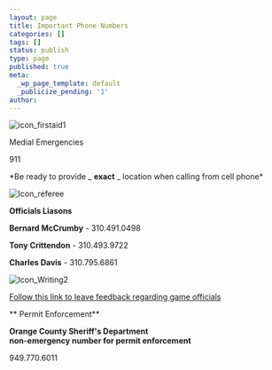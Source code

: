 ```yaml
---
layout: page
title: Important Phone Numbers
categories: []
tags: []
status: publish
type: page
published: true
meta:
  _wp_page_template: default
  _publicize_pending: '1'
author: 
---
```

![icon_firstaid1](http://mvcowboysfootball.files.wordpress.com/2013/07/icon_firstaid11.jpg)

Medial Emergencies

911

\*Be ready to provide _ **exact** _ location when calling from cell phone\*

![Icon_referee](http://mvcowboysfootball.files.wordpress.com/2013/07/icon_referee1.jpg)

**Officials Liasons**

**Bernard McCrumby** - 310.491.0498

**Tony Crittendon** - 310.493.9722

**Charles Davis** - 310.795.6861

![Icon_Writing2](http://mvcowboysfootball.files.wordpress.com/2013/07/icon_writing2.jpg)

[Follow this link to leave feedback regarding game officials](http://www.pccfootballcheer.com/feedback)

** Permit Enforcement**

**Orange County Sheriff's Department**  
**non-emergency number for permit enforcement**

949.770.6011

